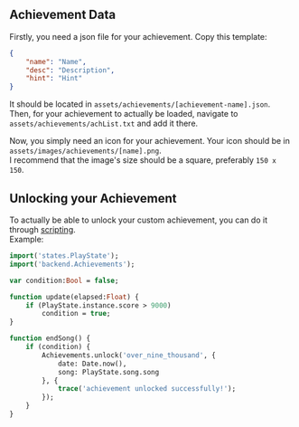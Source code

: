## Achievement Data
Firstly, you need a json file for your achievement. Copy this template:
```json
{
    "name": "Name",
    "desc": "Description",
    "hint": "Hint"
}
```

It should be located in `assets/achievements/[achievement-name].json`. <br>
Then, for your achievement to actually be loaded, navigate to `assets/achievements/achList.txt` and add it there.

Now, you simply need an icon for your achievement. Your icon should be in `assets/images/achievements/[name].png`. <br>
I recommend that the image's size should be a square, preferably `150 x 150`.

## Unlocking your Achievement
To actually be able to unlock your custom achievement, you can do it through [scripting](./Scripting.md). <br>
Example:
```hx
import('states.PlayState');
import('backend.Achievements');

var condition:Bool = false;

function update(elapsed:Float) {
    if (PlayState.instance.score > 9000)
        condition = true;
}

function endSong() {
    if (condition) {
        Achievements.unlock('over_nine_thousand', {
            date: Date.now(),
            song: PlayState.song.song
        }, {
            trace('achievement unlocked successfully!');
        });
    }
}
```
